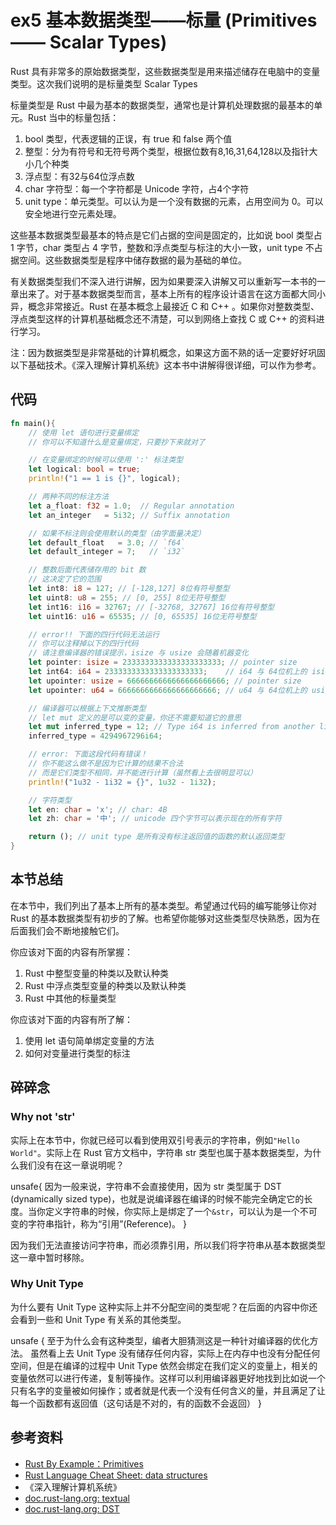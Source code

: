 # ex5 基本数据类型——标量 (Primitives —— Scalar Types)

Rust 具有非常多的原始数据类型，这些数据类型是用来描述储存在电脑中的变量类型。这次我们说明的是标量类型 Scalar Types

标量类型是 Rust 中最为基本的数据类型，通常也是计算机处理数据的最基本的单元。Rust 当中的标量包括：

1. bool 类型，代表逻辑的正误，有 true 和 false 两个值
2. 整型：分为有符号和无符号两个类型，根据位数有8,16,31,64,128以及指针大小几个种类
3. 浮点型：有32与64位浮点数
4. char 字符型：每一个字符都是 Unicode 字符，占4个字符
5. unit type：单元类型。可以认为是一个没有数据的元素，占用空间为 0。可以安全地进行空元素处理。

这些基本数据类型最基本的特点是它们占据的空间是固定的，比如说 bool 类型占 1 字节，char 类型占 4 字节，整数和浮点类型与标注的大小一致，unit type 不占据空间。这些数据类型是程序中储存数据的最为基础的单位。

有关数据类型我们不深入进行讲解，因为如果要深入讲解又可以重新写一本书的一章出来了。对于基本数据类型而言，基本上所有的程序设计语言在这方面都大同小异，概念非常接近。Rust 在基本概念上最接近 C 和 C++ 。如果你对整数类型、浮点类型这样的计算机基础概念还不清楚，可以到网络上查找 C 或 C++ 的资料进行学习。

注：因为数据类型是非常基础的计算机概念，如果这方面不熟的话一定要好好巩固以下基础技术。《深入理解计算机系统》这本书中讲解得很详细，可以作为参考。

## 代码

```rust
fn main(){
    // 使用 let 语句进行变量绑定
    // 你可以不知道什么是变量绑定，只要抄下来就对了

    // 在变量绑定的时候可以使用 ':' 标注类型
    let logical: bool = true;
    println!("1 == 1 is {}", logical);

    // 两种不同的标注方法
    let a_float: f32 = 1.0;  // Regular annotation
    let an_integer   = 5i32; // Suffix annotation

    // 如果不标注则会使用默认的类型（由字面量决定） 
    let default_float   = 3.0; // `f64`
    let default_integer = 7;   // `i32`

    // 整数后面代表储存用的 bit 数
    // 这决定了它的范围
    let int8: i8 = 127; // [-128,127] 8位有符号整型
    let uint8: u8 = 255; // [0, 255] 8位无符号整型
    let int16: i16 = 32767; // [-32768, 32767] 16位有符号整型
    let uint16: u16 = 65535; // [0, 65535] 16位无符号整型

    // error!! 下面的四行代码无法运行
    // 你可以注释掉以下的四行代码
    // 请注意编译器的错误提示，isize 与 usize 会随着机器变化
    let pointer: isize = 2333333333333333333333; // pointer size
    let int64: i64 = 2333333333333333333333;    // i64 与 64位机上的 isize 相同
    let upointer: usize = 6666666666666666666666; // pointer size
    let upointer: u64 = 6666666666666666666666; // u64 与 64位机上的 usize 相同

    // 编译器可以根据上下文推断类型
    // let mut 定义的是可以变的变量，你还不需要知道它的意思
    let mut inferred_type = 12; // Type i64 is inferred from another line
    inferred_type = 4294967296i64;

    // error: 下面这段代码有错误！
    // 你不能这么做不是因为它计算的结果不合法
    // 而是它们类型不相同，并不能进行计算（虽然看上去很明显可以）
    println!("1u32 - 1i32 = {}", 1u32 - 1i32);

    // 字符类型
    let en: char = 'x'; // char: 4B
    let zh: char = '中'; // unicode 四个字节可以表示现在的所有字符

    return (); // unit type 是所有没有标注返回值的函数的默认返回类型
}
```

## 本节总结

在本节中，我们列出了基本上所有的基本类型。希望通过代码的编写能够让你对 Rust 的基本数据类型有初步的了解。也希望你能够对这些类型尽快熟悉，因为在后面我们会不断地接触它们。

你应该对下面的内容有所掌握：

1. Rust 中整型变量的种类以及默认种类
2. Rust 中浮点类型变量的种类以及默认种类
3. Rust 中其他的标量类型

你应该对下面的内容有所了解：

1. 使用 let 语句简单绑定变量的方法
2. 如何对变量进行类型的标注

## 碎碎念

### Why not 'str'

实际上在本节中，你就已经可以看到使用双引号表示的字符串，例如`"Hello World"`。实际上在 Rust 官方文档中，字符串 str 类型也属于基本数据类型，为什么我们没有在这一章说明呢？

unsafe{
    因为一般来说，字符串不会直接使用，因为 str 类型属于 DST (dynamically sized type)，也就是说编译器在编译的时候不能完全确定它的长度。当你定义字符串的时候，你实际上是绑定了一个`&str`，可以认为是一个不可变的字符串指针，称为“引用”(Reference)。
}

因为我们无法直接访问字符串，而必须靠引用，所以我们将字符串从基本数据类型这一章中暂时移除。

### Why Unit Type

为什么要有 Unit Type 这种实际上并不分配空间的类型呢？在后面的内容中你还会看到一些和 Unit Type 有关系的其他类型。

unsafe {
    至于为什么会有这种类型，编者大胆猜测这是一种针对编译器的优化方法。
    虽然看上去 Unit Type 没有储存任何内容，实际上在内存中也没有分配任何空间，但是在编译的过程中 Unit Type 依然会绑定在我们定义的变量上，相关的变量依然可以进行传递，复制等操作。这样可以利用编译器更好地找到比如说一个只有名字的变量被如何操作；或者就是代表一个没有任何含义的量，并且满足了让每一个函数都有返回值（这句话是不对的，有的函数不会返回）
}

## 参考资料

- [Rust By Example：Primitives](https://doc.rust-lang.org/rust-by-example/primitives.html)
- [Rust Language Cheat Sheet: data structures](https://cheats.rs/#data-structures)
- 《深入理解计算机系统》
- [doc.rust-lang.org: textual](https://doc.rust-lang.org/stable/reference/types/textual.html)
- [doc.rust-lang.org: DST](https://doc.rust-lang.org/stable/reference/dynamically-sized-types.html)
